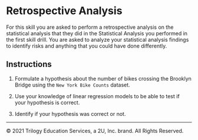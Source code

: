 # Retrospective Analysis

For this skill you are asked to perform a retrospective analysis on the statistical analysis that they did in the Statistical Analysis you performed in the first skill drill. You are asked to analyze your statistical analysis findings to identify risks and anything that you could have done differently.

## Instructions

1. Formulate a hypothesis about the number of bikes crossing the Brooklyn Bridge using the `New York Bike Counts` dataset.

2. Use your knowledge of linear regression models to be able to test if your hypothesis is correct.

3. Identify if your hypothesis was correct or not.

---

© 2021 Trilogy Education Services, a 2U, Inc. brand. All Rights Reserved.
